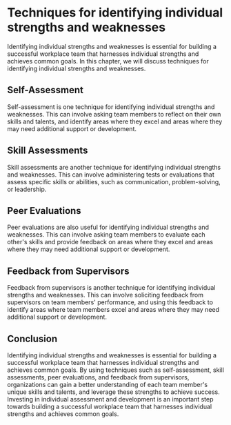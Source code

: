 Techniques for identifying individual strengths and weaknesses
==========================================================================================================================

Identifying individual strengths and weaknesses is essential for building a successful workplace team that harnesses individual strengths and achieves common goals. In this chapter, we will discuss techniques for identifying individual strengths and weaknesses.

Self-Assessment
---------------

Self-assessment is one technique for identifying individual strengths and weaknesses. This can involve asking team members to reflect on their own skills and talents, and identify areas where they excel and areas where they may need additional support or development.

Skill Assessments
-----------------

Skill assessments are another technique for identifying individual strengths and weaknesses. This can involve administering tests or evaluations that assess specific skills or abilities, such as communication, problem-solving, or leadership.

Peer Evaluations
----------------

Peer evaluations are also useful for identifying individual strengths and weaknesses. This can involve asking team members to evaluate each other's skills and provide feedback on areas where they excel and areas where they may need additional support or development.

Feedback from Supervisors
-------------------------

Feedback from supervisors is another technique for identifying individual strengths and weaknesses. This can involve soliciting feedback from supervisors on team members' performance, and using this feedback to identify areas where team members excel and areas where they may need additional support or development.

Conclusion
----------

Identifying individual strengths and weaknesses is essential for building a successful workplace team that harnesses individual strengths and achieves common goals. By using techniques such as self-assessment, skill assessments, peer evaluations, and feedback from supervisors, organizations can gain a better understanding of each team member's unique skills and talents, and leverage these strengths to achieve success. Investing in individual assessment and development is an important step towards building a successful workplace team that harnesses individual strengths and achieves common goals.
